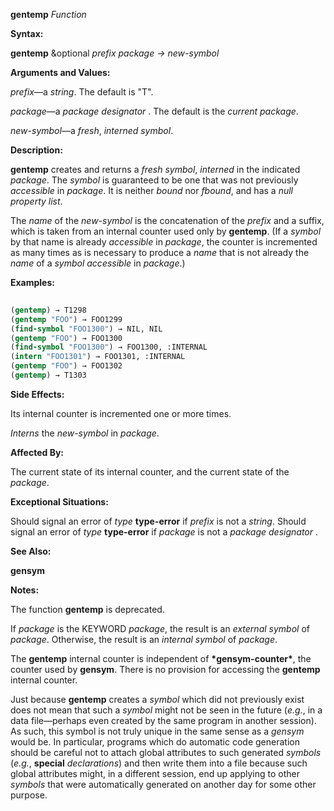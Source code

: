**gentemp** *Function* 



**Syntax:** 



**gentemp** &amp;optional *prefix package → new-symbol* 



**Arguments and Values:** 



*prefix*—a *string*. The default is "T". 



*package*—a *package designator* . The default is the *current package*. 



*new-symbol*—a *fresh*, *interned symbol*. 



**Description:** 



**gentemp** creates and returns a *fresh symbol*, *interned* in the indicated *package*. The *symbol* is guaranteed to be one that was not previously *accessible* in *package*. It is neither *bound* nor *fbound*, and has a *null property list*. 



The *name* of the *new-symbol* is the concatenation of the *prefix* and a suffix, which is taken from an internal counter used only by **gentemp**. (If a *symbol* by that name is already *accessible* in *package*, the counter is incremented as many times as is necessary to produce a *name* that is not already the *name* of a *symbol accessible* in *package*.) 



**Examples:**
```lisp
 
(gentemp) → T1298 
(gentemp "FOO") → FOO1299 
(find-symbol "FOO1300") → NIL, NIL 
(gentemp "FOO") → FOO1300 
(find-symbol "FOO1300") → FOO1300, :INTERNAL 
(intern "FOO1301") → FOO1301, :INTERNAL 
(gentemp "FOO") → FOO1302 
(gentemp) → T1303 

```
**Side Effects:** 



Its internal counter is incremented one or more times. 



*Interns* the *new-symbol* in *package*. 



**Affected By:** 



The current state of its internal counter, and the current state of the *package*. 







 



 



**Exceptional Situations:** 



Should signal an error of *type* **type-error** if *prefix* is not a *string*. Should signal an error of *type* **type-error** if *package* is not a *package designator* . 



**See Also:** 



**gensym** 



**Notes:** 



The function **gentemp** is deprecated. 



If *package* is the KEYWORD *package*, the result is an *external symbol* of *package*. Otherwise, the result is an *internal symbol* of *package*. 



The **gentemp** internal counter is independent of **\*gensym-counter\***, the counter used by **gensym**. There is no provision for accessing the **gentemp** internal counter. 



Just because **gentemp** creates a *symbol* which did not previously exist does not mean that such a *symbol* might not be seen in the future (*e.g.*, in a data file—perhaps even created by the same program in another session). As such, this symbol is not truly unique in the same sense as a *gensym* would be. In particular, programs which do automatic code generation should be careful not to attach global attributes to such generated *symbols* (*e.g.*, **special** *declarations*) and then write them into a file because such global attributes might, in a different session, end up applying to other *symbols* that were automatically generated on another day for some other purpose. 



